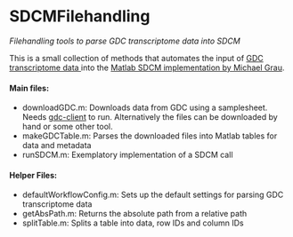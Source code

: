 # SDCMFilehandling
*Filehandling tools to parse GDC transcriptome data into SDCM*

This is a small collection of methods that automates the input of [GDC transcriptome data ](https://gdc.cancer.gov/) 
into the [Matlab SDCM implementation by Michael Grau](https://github.com/GrauLab/SDCM).

#### Main files:
* downloadGDC.m: Downloads data from GDC using a samplesheet. Needs [gdc-client](https://gdc.cancer.gov/access-data/gdc-data-transfer-tool) to run. Alternatively the files can be downloaded by hand or some other tool.
* makeGDCTable.m: Parses the downloaded files into Matlab tables for data and metadata
* runSDCM.m: Exemplatory implementation of a SDCM call

#### Helper Files:
* defaultWorkflowConfig.m: Sets up the default settings for parsing GDC transcriptome data
* getAbsPath.m: Returns the absolute path from a relative path
* splitTable.m: Splits a table into data, row IDs and column IDs
